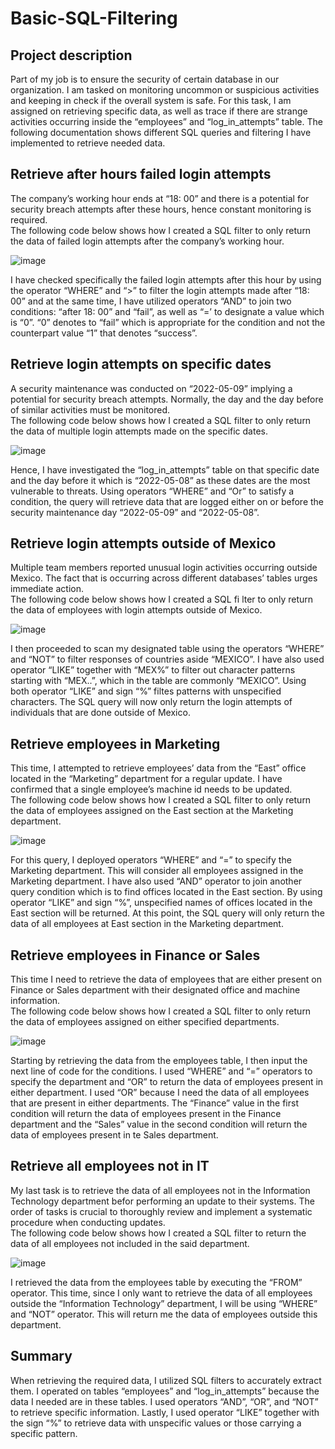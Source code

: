 # Basic-SQL-Filtering

## Project description
Part of my job is to ensure the security of certain database in our organization. I am tasked on monitoring uncommon or suspicious activities and keeping in check if the overall system is safe. For this task, I am assigned on retrieving specific data, as well as trace if there are strange activities occurring inside the “employees” and “log_in_attempts” table. The following documentation shows different SQL queries and filtering I have implemented to retrieve needed data.

## Retrieve after hours failed login attempts
The company’s working hour ends at “18: 00” and there is a potential for security breach attempts after these hours, hence constant monitoring is required. <br>
The following code below shows how I created a SQL filter to only return the data of failed login attempts after the company’s working hour.

![image](https://github.com/user-attachments/assets/ebe66f75-daac-4630-83e4-179160f87458)

I have checked specifically the failed login attempts after this hour by using the operator “WHERE” and “>” to filter the login attempts made after “18: 00” and at the same time, I have utilized operators “AND” to join two conditions: “after 18: 00” and “fail”, as well as “=’ to designate a value which is “0”. “0” denotes to “fail” which is appropriate for the condition and not the counterpart value “1” that denotes “success”.

## Retrieve login attempts on specific dates
A security maintenance was conducted on “2022-05-09” implying a potential for security breach attempts. Normally, the day and the day before of similar activities must be monitored. <br>
The following code below shows how I created a SQL filter to only return the data of multiple login attempts made on the specific dates.

![image](https://github.com/user-attachments/assets/eb5463a3-f998-4b9a-853e-f9745d46a3e8)

Hence, I have investigated the “log_in_attempts” table on that specific date and the day before it which is “2022-05-08” as these dates are the most vulnerable to threats. Using operators “WHERE” and “Or” to satisfy a condition, the query will retrieve data that are logged either on or before the security maintenance day “2022-05-09” and “2022-05-08”.

## Retrieve login attempts outside of Mexico
Multiple team members reported unusual login activities occurring outside Mexico. The fact that is occurring across different databases’ tables urges immediate action. <br>
The following code below shows how I created a SQL fi lter to only return the data of employees with login attempts outside of Mexico.

![image](https://github.com/user-attachments/assets/3b5880b1-b827-4fe9-9650-86dc3bcd7995)

I then proceeded to scan my designated table using the operators “WHERE” and “NOT” to filter responses of countries aside “MEXICO”. I have also used operator “LIKE” together with “MEX%” to filter out character patterns starting with “MEX..”, which in the table are commonly “MEXICO”. Using both operator “LIKE” and sign “%” filtes patterns with unspecified characters. The SQL query will now only return the login attempts of individuals that are done outside of Mexico.

## Retrieve employees in Marketing
This time, I attempted to retrieve employees’ data from the “East” office located in the “Marketing” department for a regular update. I have confirmed that a single employee’s machine id needs to be updated. <br>
The following code below shows how I created a SQL filter to only return the data of employees assigned on the East section at the Marketing department.

![image](https://github.com/user-attachments/assets/4e403874-ae39-417d-aeb9-5ef2d2466617)

For this query, I deployed operators “WHERE” and “=” to specify the Marketing department. This will consider all employees assigned in the Marketing department. I have also used “AND” operator to join another query condition which is to find offices located in the East section. By using operator “LIKE” and sign “%”, unspecified names of offices located in the East section will be returned. At this point, the SQL query will only return the data of all employees at East section in the Marketing department.

## Retrieve employees in Finance or Sales
This time I need to retrieve the data of employees that are either present on Finance or Sales department with their designated office and machine information.<br>
The following code below shows how I created a SQL filter to only return the data of employees assigned on either specified departments.

![image](https://github.com/user-attachments/assets/7c16fc0d-ea67-4d63-a1e4-10d720cd299a)

Starting by retrieving the data from the employees table, I then input the next line of code for the conditions. I used “WHERE” and “=” operators to specify the department and “OR” to return the data of employees present in either department. I used “OR” because I need the data of all employees that are present in either departments. The “Finance” value in the first condition will return the data of employees present in the Finance department and the “Sales” value in the second condition will return the data of employees present in te Sales department.

## Retrieve all employees not in IT
My last task is to retrieve the data of all employees not in the Information Technology department befor performing an update to their systems. 
The order of tasks is crucial to thoroughly review and implement a systematic procedure when conducting updates. <br>
The following code below shows how I created a SQL filter to return the data of all employees not included in the said department.

![image](https://github.com/user-attachments/assets/a786466e-0f75-4efd-85a4-0ac002d020c9)

I retrieved the data from the employees table by executing the “FROM” operator. This time, since I only want to retrieve the data of all employees outside the “Information Technology” department, I will be using “WHERE” and “NOT” operator. This will return me the data of employees outside this department.

## Summary
When retrieving the required data, I utilized SQL filters to accurately extract them. I operated on tables “employees” and “log_in_attempts” because the data I needed are in these tables. I used operators “AND”, “OR”, and “NOT” to retrieve specific information. Lastly, I used operator “LIKE” together with the sign “%” to retrieve data with unspecific values or those carrying a specific pattern.


